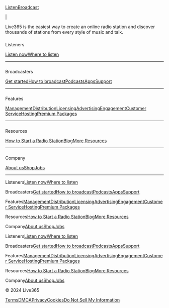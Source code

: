 [](https://live365.com/ "Live365 homepage")

[Listen](https://live365.com/listen)[Broadcast](https://live365.com/broadcaster/radio-broadcasting)

|

[](https://dashboard.live365.com/)

[](https://live365.com/)

Live365 is the easiest way to create an online radio station and discover thousands of stations from every style of music and talk.

[](https://www.facebook.com/live365official "Live365 on Facebook")[](https://twitter.com/Live365 "Live365 on Twitter")[](https://www.instagram.com/live365official "Live365 on Instagram")

### 

Listeners

[Listen now](https://live365.com/listen)[Where to listen](https://live365.com/get-radio)

* * *

### 

Broadcasters

[Get started](https://dashboard.live365.com/?onboarding=1)[How to broadcast](https://live365.com/broadcaster/radio-broadcasting)[Podcasts](https://live365.com/start-a-podcast)[Apps](https://live365.com/apps)[Support](https://help.live365.com/)

* * *

### 

Features

[Management](https://live365.com/broadcaster/station-management)[Distribution](https://live365.com/broadcaster/internet-radio-distribution)[Licensing](https://live365.com/broadcaster/internet-radio-licensing)[Advertising](https://live365.com/broadcaster/online-radio-ads)[Engagement](https://live365.com/broadcaster/radio-audience-measurement)[Customer Service](https://live365.com/broadcaster/internet-radio-customer-service)[Hosting](https://live365.com/broadcaster/internet-radio-hosting)[Premium Packages](https://live365.com/broadcaster/premium-packages)

* * *

### 

Resources

[How to Start a Radio Station](https://live365.com/broadcaster/how-to-start-a-radio-station-guide)[Blog](https://live365.com/blog)[More Resources](https://live365.com/broadcaster-resources)

* * *

### 

Company

[About us](https://live365.com/about)[Shop](https://store.live365.com/)[Jobs](https://angel.co/company/live365/jobs)

* * *

Listeners[Listen now](https://live365.com/listen)[Where to listen](https://live365.com/get-radio)

Broadcasters[Get started](https://dashboard.live365.com/?onboarding=1)[How to broadcast](https://live365.com/broadcaster/radio-broadcasting)[Podcasts](https://live365.com/start-a-podcast)[Apps](https://live365.com/apps)[Support](https://help.live365.com/)

Features[Management](https://live365.com/broadcaster/station-management)[Distribution](https://live365.com/broadcaster/internet-radio-distribution)[Licensing](https://live365.com/broadcaster/internet-radio-licensing)[Advertising](https://live365.com/broadcaster/online-radio-ads)[Engagement](https://live365.com/broadcaster/radio-audience-measurement)[Customer Service](https://live365.com/broadcaster/internet-radio-customer-service)[Hosting](https://live365.com/broadcaster/internet-radio-hosting)[Premium Packages](https://live365.com/broadcaster/premium-packages)

Resources[How to Start a Radio Station](https://live365.com/broadcaster/how-to-start-a-radio-station-guide)[Blog](https://live365.com/blog)[More Resources](https://live365.com/broadcaster-resources)

Company[About us](https://live365.com/about)[Shop](https://store.live365.com/)[Jobs](https://angel.co/company/live365/jobs)

Listeners[Listen now](https://live365.com/listen)[Where to listen](https://live365.com/get-radio)

Broadcasters[Get started](https://dashboard.live365.com/?onboarding=1)[How to broadcast](https://live365.com/broadcaster/radio-broadcasting)[Podcasts](https://live365.com/start-a-podcast)[Apps](https://live365.com/apps)[Support](https://help.live365.com/)

Features[Management](https://live365.com/broadcaster/station-management)[Distribution](https://live365.com/broadcaster/internet-radio-distribution)[Licensing](https://live365.com/broadcaster/internet-radio-licensing)[Advertising](https://live365.com/broadcaster/online-radio-ads)[Engagement](https://live365.com/broadcaster/radio-audience-measurement)[Customer Service](https://live365.com/broadcaster/internet-radio-customer-service)[Hosting](https://live365.com/broadcaster/internet-radio-hosting)[Premium Packages](https://live365.com/broadcaster/premium-packages)

Resources[How to Start a Radio Station](https://live365.com/broadcaster/how-to-start-a-radio-station-guide)[Blog](https://live365.com/blog)[More Resources](https://live365.com/broadcaster-resources)

Company[About us](https://live365.com/about)[Shop](https://store.live365.com/)[Jobs](https://angel.co/company/live365/jobs)

© 2024 Live365

[Terms](https://live365.com/legal/terms)[DMCA](https://live365.com/legal/dmca)[Privacy](https://live365.com/legal/privacy)[Cookies](https://live365.com/legal/cookies)[Do Not Sell My Information](https://live365.com/legal/ccpa)